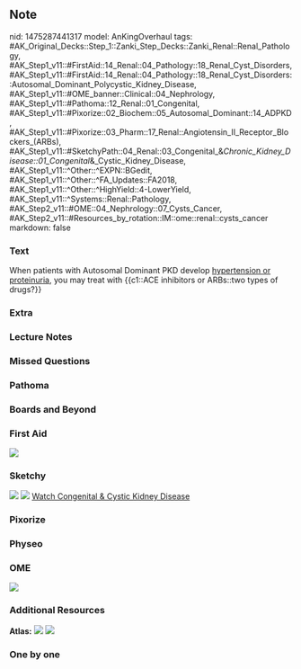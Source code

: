 ## Note
nid: 1475287441317
model: AnKingOverhaul
tags: #AK_Original_Decks::Step_1::Zanki_Step_Decks::Zanki_Renal::Renal_Pathology, #AK_Step1_v11::#FirstAid::14_Renal::04_Pathology::18_Renal_Cyst_Disorders, #AK_Step1_v11::#FirstAid::14_Renal::04_Pathology::18_Renal_Cyst_Disorders::Autosomal_Dominant_Polycystic_Kidney_Disease, #AK_Step1_v11::#OME_banner::Clinical::04_Nephrology, #AK_Step1_v11::#Pathoma::12_Renal::01_Congenital, #AK_Step1_v11::#Pixorize::02_Biochem::05_Autosomal_Dominant::14_ADPKD, #AK_Step1_v11::#Pixorize::03_Pharm::17_Renal::Angiotensin_II_Receptor_Blockers_(ARBs), #AK_Step1_v11::#SketchyPath::04_Renal::03_Congenital_&_Chronic_Kidney_Disease::01_Congenital_&_Cystic_Kidney_Disease, #AK_Step1_v11::^Other::^EXPN::BGedit, #AK_Step1_v11::^Other::^FA_Updates::FA2018, #AK_Step1_v11::^Other::^HighYield::4-LowerYield, #AK_Step1_v11::^Systems::Renal::Pathology, #AK_Step2_v11::#OME::04_Nephrology::07_Cysts_Cancer, #AK_Step2_v11::#Resources_by_rotation::IM::ome::renal::cysts_cancer
markdown: false

### Text
<div>
  When patients with Autosomal Dominant PKD develop <u>hypertension
  or proteinuria</u>, you may treat with {{c1::ACE inhibitors or
  ARBs::two types of drugs?}}
</div>

### Extra


### Lecture Notes


### Missed Questions


### Pathoma


### Boards and Beyond


### First Aid
<img src="tmpTDrCT7.png">

### Sketchy
<img src=
"Screen%20Shot%202019-11-12%20at%205.21.47%20PM_1566160514431_1566160514431.png"
class="resizer"> <img src=
"Screen%20Shot%202019-12-28%20at%206.28.31%20PM.JPG" class=
"resizer"> <a href=
"https://dashboard.sketchy.com/study/medical/courses/medical-pathophysiology/units/medical-pathophysiology-renal/videos/medical-pathophysiology-renal-congenital-and-chronic-kidney-disease-congenital-and-cystic-kidney-disease?utm_source=anki&utm_medium=partnership&utm_campaign=february_update&utm_content=medical">
Watch Congenital & Cystic Kidney Disease</a>

### Pixorize


### Physeo


### OME
<div class="ome-widget">
  <a href=
  "https://onlinemeded.org/spa/nephrology?ref=anki"><img src=
  "_OME_AnkiFlashcards_Topic_1.png"></a>
</div>

### Additional Resources
<b>Atlas:</b> <img src="tmprEMkGM.png"> <img src="tmpk2AGCg.png">

### One by one

